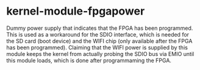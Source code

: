 kernel-module-fpgapower
=======================

Dummy power supply that indicates that the FPGA has been programmed.
This is used as a workaround for the SDIO interface, which is needed
for the SD card (boot device) and the WIFI chip (only available
after the FPGA has been programmed). Claiming that the WIFI power
is supplied by this module keeps the kernel from actually probing the
SDIO bus via EMIO until this module loads, which is done after
programmaming the FPGA.
